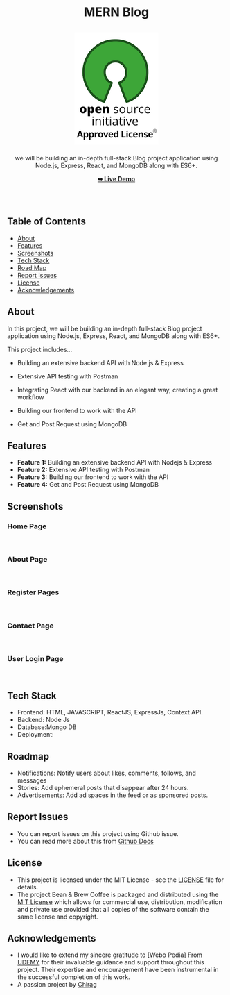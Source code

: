<h1 align="center">MERN Blog</h1>

<div align="center">

<h2 align="center">
  <a href="LICENSE">
    <img src="https://github.com/SorcererChiragsingh/Project-MERN-Blog/blob/main/Images/MIT%20License.png" alt="MIT License" />
  </a>
</h2>

<p>we will be building an in-depth full-stack Blog project application using Node.js, Express, React, and MongoDB along with ES6+.</p>

<a href="" target="_blank"><strong>➥ Live Demo</strong></a>

</div> <br/><br/>

## Table of Contents

- [About](#about)
- [Features](#features)
- [Screenshots](#screenshots)
- [Tech Stack](#tech-stack)
- [Road Map](#roadmap)
- [Report Issues](#report-issues)
- [License](#license)
- [Acknowledgements](#acknowledgements)

## About

In this project, we will be building an in-depth full-stack Blog project application using Node.js, Express, React, and MongoDB along with ES6+. 

This project includes...

- Building an extensive backend API with Node.js & Express

- Extensive API testing with Postman

- Integrating React with our backend in an elegant way, creating a great workflow

- Building our frontend to work with the API

- Get and Post Request using MongoDB



## Features

- **Feature 1:** Building an extensive backend API with Nodejs & Express
- **Feature 2:** Extensive API testing with Postman
- **Feature 3:** Building our frontend to work with the API
- **Feature 4:** Get and Post Request using MongoDB

## Screenshots

### Home Page
![]()

### About Page
![]()

### Register Pages
![]()

### Contact Page
![]()

### User Login Page
![]()


## Tech Stack

- Frontend: HTML, JAVASCRIPT, ReactJS, ExpressJs, Context API.
- Backend: Node Js
- Database:Mongo DB
- Deployment: 


## Roadmap

 - Notifications: Notify users about likes, comments, follows, and messages
 - Stories: Add ephemeral posts that disappear after 24 hours.
 - Advertisements: Add ad spaces in the feed or as sponsored posts.

 ## Report Issues
- You can report issues on this project using Github issue.
- You can read more about this from [Github Docs](https://docs.github.com/en/issues/tracking-your-work-with-issues/creating-an-issue)

## License

- This project is licensed under the MIT License - see the [LICENSE](https://github.com/SorcererChiragsingh/Project-Bean-Brew-Coffee-?tab=MIT-1-ov-file) file for details.
- The project Bean & Brew Coffee is packaged and distributed using the [MIT License](https://choosealicense.com/licenses/mit/) which allows for commercial use, distribution, modification and private use provided that all copies of the software contain the same license and copyright.

## Acknowledgements

- I would like to extend my sincere gratitude to [Webo Pedia] [From UDEMY](https://www.udemy.com/user/webo-pedia-2/) for their invaluable guidance and support throughout this project. 
Their expertise and encouragement have been instrumental in the successful completion of this work.
- A passion project by [Chirag](www.linkedin.com/in/chirag-singh-148993279)